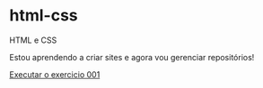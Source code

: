 # html-css
HTML e CSS

Estou aprendendo a criar sites e agora vou gerenciar repositórios!

<a href="https://https://marquessvinicius.github.io/html-css/exercicios/ex001/index.html"> Executar o exercicio 001</a>
